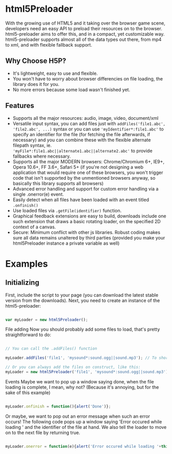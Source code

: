 html5Preloader
==============

With the growing use of HTML5 and it taking over the browser game scene, developers need an easy API to preload their resources on to the browser. html5-preloader aims to offer this, and in a compact, yet customizable way. html5-preloader supports almost all of the data types out there, from mp4 to xml, and with flexible fallback support.

Why Choose H5P?
---------------

* It's lightweight, easy to use and flexible.
* You won't have to worry about browser differencies on file loading, the library does it for you.
* No more errors because some load wasn't finished yet.

Features
--------

* Supports all the major resources: audio, image, video, document/xml
* Versatile input syntax, you can add files just with ``` addFiles('file1.abc', 'file2.abc', ...) ``` syntax or you can use ``` 'myIdentifier*:file1.abc' ``` to specify an identifier for the file (for fetching the file afterwards, if necessary) and you can combine these with the flexible alternate filepath syntax, ie. ``` 'myFile*:file1.abc||alternate1.abc||alternate2.abc' ``` to provide fallbacks where necessary.
* Supports all the major MODERN browsers: Chrome/Chromium 6+, IE9+, Opera 10.6+, FF 3.6+, Safari 5+ (if you're not designing a web application that would require one of these browsers, you won't trigger code that isn't supported by the unmentioned browsers anyway, so basically this library supports all browsers)
* Advanced error handling and support for custom error handling via a single .onerror(e) event.
* Easily detect when all files have been loaded with an event titled ``` .onfinish() ```
* Use loaded files via ``` .getFile(identifier) ``` function.
* Graphical feedback extensions are easy to build, downloads include one such extension that draws a basic rotating loader, on the specified 2D context of a canvas.
* Secure: Minimum conflict with other js libraries. Robust coding makes sure all data remains unaltered by third parties (provided you make your html5Preloader instance a private variable as well)

Examples
========

Initializing
------------

First, include the script to your page (you can download the latest stable version from the downloads). Next, you need to create an instance of the html5-preloader:

```javascript

var myLoader = new html5Preloader();

```

File adding
Now you should probably add some files to load, that's pretty straightforward to do:

```javascript

// You can call the .addFiles() function

myLoader.addFiles('file1', 'mysound*:sound.ogg||sound.mp3'); // To shorten load times, you should always offer the .mp3 as a last alternative.

// Or you can always add the files on construct, like this:
myLoader = new html5Preloader('file1', 'mysound*:sound.ogg||sound.mp3');

```

Events
Maybe we want to pop up a window saying done, when the file loading is complete, I mean, why not? (Because it's annoying, but for the sake of this example)

```javascript

myLoader.onfinish = function(){alert('Done')};

```

Or maybe, we want to pop out an error message when such an error occurs! The following code pops up a window saying 'Error occured while loading ' and the identifier of the file at hand. We also tell the loader to move on to the next file by returning true.

```javascript

myLoader.onerror = function(e){alert('Error occured while loading '+this.loadingFile); return true; };

```
